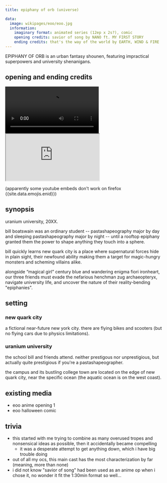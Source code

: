```yaml
---
title: epiphany of orb (universe)

data:
  image: wikipages/eoo/eoo.jpg
  information:
    imaginary format: animated series (12ep x 2s?), comic
    opening credits: savior of song by NANO ft. MY FIRST STORY
    ending credits: that's the way of the world by EARTH, WIND & FIRE
---
```


EPIPHANY OF ORB is an urban fantasy shounen, featuring impractical superpowers and university shenanigans.

## opening and ending credits

<video controls>
  <source src="https://va.media.tumblr.com/tumblr_r9pc62fPSM1wrmzr9_720.mp4" type="video/mp4">
  (audio player not supported)
</video>

<div class="iframecontainer">
  <iframe src="https://www.youtube.com/embed/QhW3P7_jvWY" title="that's the way of the world" allow="fullscreen"></iframe>
</div>

(apparently some youtube embeds don't work on firefox {{site.data.emojis.enid}})

## synopsis

uranium university, 20XX.

bill boatswain was an ordinary student -- pastashapeography major by day and sleeping pastashapeography major by night -- until a rooftop epiphany granted them the power to shape anything they touch into a sphere.

bill quickly learns new quark city is a place where supernatural forces hide in plain sight, their newfound ability making them a target for magic-hungry monsters and scheming villains alike.

alongside “magical girl” century blue and wandering enigma fiori ironheart, our three friends must evade the nefarious henchman zug archaeopteryx, navigate university life, and uncover the nature of their reality-bending "epiphanies".

## setting

### new quark city

a fictional near-future new york city. there are flying bikes and scooters (but no flying cars due to physics limitations).

### uranium university

the school bill and friends attend. neither prestigous nor unprestigious, but actually quite prestigious if you're a pastashapeographer.

the campus and its bustling college town are located on the edge of new quark city, near the specific ocean (the aquatic ocean is on the west coast).

## existing media

- eoo anime opening 1
- eoo halloween comic

## trivia

- this started with me trying to combine as many overused tropes and nonsensical ideas as possible, then it accidentally became compelling
  - it was a desperate attempt to get anything down, which i have big trouble doing
- out of all my ocs, this main cast has the most characterization by far (meaning, more than none)
- i did not know "savior of song" had been used as an anime op when i chose it, no wonder it fit the 1:30min format so well...
